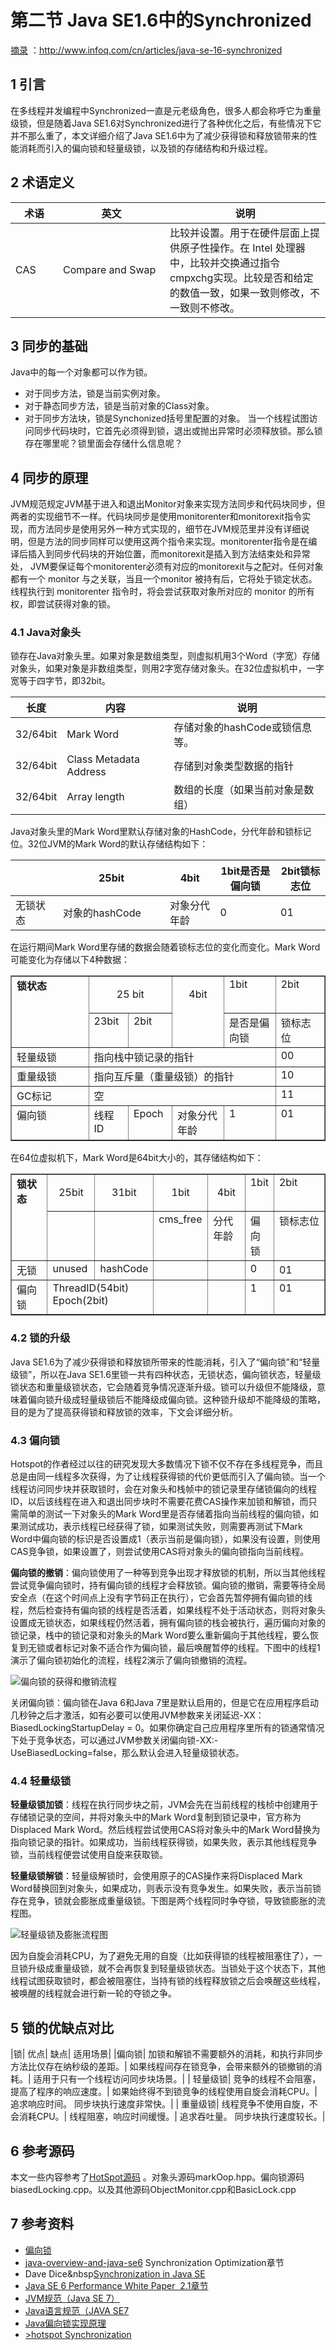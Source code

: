 # 第二节 Java SE1.6中的Synchronized

[摘录](http://ifeve.com/java-synchronized/)
：http://www.infoq.com/cn/articles/java-se-16-synchronized

## 1 引言
在多线程并发编程中Synchronized一直是元老级角色，很多人都会称呼它为重量级锁，但是随着Java SE1.6对Synchronized进行了各种优化之后，有些情况下它并不那么重了，本文详细介绍了Java SE1.6中为了减少获得锁和释放锁带来的性能消耗而引入的偏向锁和轻量级锁，以及锁的存储结构和升级过程。

## 2 术语定义

<style>
table th:first-of-type {
    width: 60px;
}
table th:nth-of-type(2) {
    width: 155px;
}
</style>

|术语|英文|说明|
|--|---|---|
|CAS|Compare and Swap|	比较并设置。用于在硬件层面上提供原子性操作。在 Intel 处理器中，比较并交换通过指令cmpxchg实现。比较是否和给定的数值一致，如果一致则修改，不一致则不修改。|

## 3 同步的基础
Java中的每一个对象都可以作为锁。
- 对于同步方法，锁是当前实例对象。
- 对于静态同步方法，锁是当前对象的Class对象。
- 对于同步方法块，锁是Synchonized括号里配置的对象。
当一个线程试图访问同步代码块时，它首先必须得到锁，退出或抛出异常时必须释放锁。那么锁存在哪里呢？锁里面会存储什么信息呢？

## 4 同步的原理
JVM规范规定JVM基于进入和退出Monitor对象来实现方法同步和代码块同步，但两者的实现细节不一样。代码块同步是使用monitorenter和monitorexit指令实现，而方法同步是使用另外一种方式实现的，细节在JVM规范里并没有详细说明，但是方法的同步同样可以使用这两个指令来实现。monitorenter指令是在编译后插入到同步代码块的开始位置，而monitorexit是插入到方法结束处和异常处， JVM要保证每个monitorenter必须有对应的monitorexit与之配对。任何对象都有一个 monitor 与之关联，当且一个monitor 被持有后，它将处于锁定状态。线程执行到 monitorenter 指令时，将会尝试获取对象所对应的 monitor 的所有权，即尝试获得对象的锁。

### 4.1 Java对象头
锁存在Java对象头里。如果对象是数组类型，则虚拟机用3个Word（字宽）存储对象头，如果对象是非数组类型，则用2字宽存储对象头。在32位虚拟机中，一字宽等于四字节，即32bit。

|长度|内容|说明|
|---|---|---|
|32/64bit|Mark Word	| 存储对象的hashCode或锁信息等。|
|32/64bit|Class Metadata Address|存储到对象类型数据的指针|
|32/64bit|Array length|数组的长度（如果当前对象是数组）|
Java对象头里的Mark Word里默认存储对象的HashCode，分代年龄和锁标记位。32位JVM的Mark Word的默认存储结构如下：

| |25bit|4bit|1bit是否是偏向锁|2bit锁标志位|
|--|---|----|-----|---|
|无锁状态|对象的hashCode|对象分代年龄|0|01|

在运行期间Mark Word里存储的数据会随着锁标志位的变化而变化。Mark Word可能变化为存储以下4种数据：

<table border="1" cellspacing="0" cellpadding="0">
<tbody>
<tr>
<td rowspan="2" valign="top" width="150"><strong>锁状态</strong></td>
<td colspan="3" valign="top" width="106">
  <p align="center">25 bit</p>
</td>
<td rowspan="2" valign="top" width="85">
<p align="center">4bit</p>
</td>
<td valign="top" width="85">1bit</td>
<td valign="top" width="78">2bit</td>
</tr>
<tr>
<td colspan="2" valign="top" width="51">23bit</td>
<td valign="top" width="56">2bit</td>
<td valign="top" width="85">是否是偏向锁</td>
<td valign="top" width="78">锁标志位</td>
</tr>
<tr>
<td valign="top" width="76">轻量级锁</td>
<td colspan="5" valign="top" width="276">指向栈中锁记录的指针</td>
<td valign="top" width="78">00</td>
</tr>
<tr>
<td valign="top" width="76">重量级锁</td>
<td colspan="5" valign="top" width="276">指向互斥量（重量级锁）的指针</td>
<td valign="top" width="78">10</td>
</tr>
<tr>
<td valign="top" width="76">GC标记</td>
<td colspan="5" valign="top" width="276">空</td>
<td valign="top" width="78">11</td>
</tr>
<tr>
<td valign="top" width="76">偏向锁</td>
<td valign="top" width="50">线程ID</td>
<td colspan="2" valign="top" width="57">Epoch</td>
<td valign="top" width="85">对象分代年龄</td>
<td valign="top" width="85">1</td>
<td valign="top" width="78">01</td>
</tr>
</tbody>
</table>

在64位虚拟机下，Mark Word是64bit大小的，其存储结构如下：

<table border="1" cellspacing="0" cellpadding="0">
<tbody>
<tr>
  <td rowspan="2" valign="top" width="80"><strong>锁状态</strong></td>
  <td valign="top" width="64">
    <p align="center">25bit</p>
  </td>
  <td valign="top" width="71">
    <p align="center">31bit</p>
  </td>
  <td valign="top" width="71">
    <p align="center">1bit</p>
  </td>
  <td valign="top" width="64">
    <p align="center">4bit</p>
  </td>
  <td valign="top" width="8">1bit</td>
  <td valign="top" width="120">2bit</td>
</tr>
<tr>
  <td valign="top"></td>
  <td valign="top"></td>
  <td valign="top">cms_free</td>
  <td valign="top">分代年龄</td>
  <td valign="top">偏向锁</td>
  <td valign="top">锁标志位</td>
</tr>
<tr>
  <td valign="top">无锁</td>
  <td valign="top">unused</td>
  <td valign="top">hashCode</td>
  <td valign="top"></td>
  <td valign="top"></td>
  <td valign="top">0</td>
  <td>01</td>
</tr>
<tr>
  <td valign="top">偏向锁</td>
  <td colspan="2" valign="top">ThreadID(54bit) Epoch(2bit)</td>
  <td valign="top"></td>
  <td valign="top"></td>
  <td valign="top">1</td>
  <td valign="top">01</td>
</tr>
</tbody>
</table>

### 4.2 锁的升级

Java SE1.6为了减少获得锁和释放锁所带来的性能消耗，引入了“偏向锁”和“轻量级锁”，所以在Java SE1.6里锁一共有四种状态，无锁状态，偏向锁状态，轻量级锁状态和重量级锁状态，它会随着竞争情况逐渐升级。锁可以升级但不能降级，意味着偏向锁升级成轻量级锁后不能降级成偏向锁。这种锁升级却不能降级的策略，目的是为了提高获得锁和释放锁的效率，下文会详细分析。

### 4.3 偏向锁

Hotspot的作者经过以往的研究发现大多数情况下锁不仅不存在多线程竞争，而且总是由同一线程多次获得，为了让线程获得锁的代价更低而引入了偏向锁。当一个线程访问同步块并获取锁时，会在对象头和栈帧中的锁记录里存储锁偏向的线程ID，以后该线程在进入和退出同步块时不需要花费CAS操作来加锁和解锁，而只需简单的测试一下对象头的Mark Word里是否存储着指向当前线程的偏向锁，如果测试成功，表示线程已经获得了锁，如果测试失败，则需要再测试下Mark Word中偏向锁的标识是否设置成1（表示当前是偏向锁），如果没有设置，则使用CAS竞争锁，如果设置了，则尝试使用CAS将对象头的偏向锁指向当前线程。

**偏向锁的撤销**：偏向锁使用了一种等到竞争出现才释放锁的机制，所以当其他线程尝试竞争偏向锁时，持有偏向锁的线程才会释放锁。偏向锁的撤销，需要等待全局安全点（在这个时间点上没有字节码正在执行），它会首先暂停拥有偏向锁的线程，然后检查持有偏向锁的线程是否活着，如果线程不处于活动状态，则将对象头设置成无锁状态，如果线程仍然活着，拥有偏向锁的栈会被执行，遍历偏向对象的锁记录，栈中的锁记录和对象头的Mark Word要么重新偏向于其他线程，要么恢复到无锁或者标记对象不适合作为偏向锁，最后唤醒暂停的线程。下图中的线程1演示了偏向锁初始化的流程，线程2演示了偏向锁撤销的流程。

![偏向锁的获得和撤销流程](./images/lock_ii1.png)

关闭偏向锁：偏向锁在Java 6和Java 7里是默认启用的，但是它在应用程序启动几秒钟之后才激活，如有必要可以使用JVM参数来关闭延迟-XX：BiasedLockingStartupDelay = 0。如果你确定自己应用程序里所有的锁通常情况下处于竞争状态，可以通过JVM参数关闭偏向锁-XX:-UseBiasedLocking=false，那么默认会进入轻量级锁状态。

### 4.4 轻量级锁

**轻量级锁加锁**：线程在执行同步块之前，JVM会先在当前线程的栈桢中创建用于存储锁记录的空间，并将对象头中的Mark Word复制到锁记录中，官方称为Displaced Mark Word。然后线程尝试使用CAS将对象头中的Mark Word替换为指向锁记录的指针。如果成功，当前线程获得锁，如果失败，表示其他线程竞争锁，当前线程便尝试使用自旋来获取锁。

**轻量级锁解锁**：轻量级解锁时，会使用原子的CAS操作来将Displaced Mark Word替换回到对象头，如果成功，则表示没有竞争发生。如果失败，表示当前锁存在竞争，锁就会膨胀成重量级锁。下图是两个线程同时争夺锁，导致锁膨胀的流程图。

![轻量级锁及膨胀流程图](./images/lock_ii2.png)

因为自旋会消耗CPU，为了避免无用的自旋（比如获得锁的线程被阻塞住了），一旦锁升级成重量级锁，就不会再恢复到轻量级锁状态。当锁处于这个状态下，其他线程试图获取锁时，都会被阻塞住，当持有锁的线程释放锁之后会唤醒这些线程，被唤醒的线程就会进行新一轮的夺锁之争。

## 5 锁的优缺点对比

|锁| 优点| 缺点| 适用场景|
|偏向锁| 加锁和解锁不需要额外的消耗，和执行非同步方法比仅存在纳秒级的差距。| 如果线程间存在锁竞争，会带来额外的锁撤销的消耗。| 适用于只有一个线程访问同步块场景。|
| 轻量级锁| 竞争的线程不会阻塞，提高了程序的响应速度。| 如果始终得不到锁竞争的线程使用自旋会消耗CPU。| 追求响应时间。 同步块执行速度非常快。|
| 重量级锁| 线程竞争不使用自旋，不会消耗CPU。| 线程阻塞，响应时间缓慢。| 追求吞吐量。 同步块执行速度较长。|

## 6 参考源码
本文一些内容参考了[HotSpot源码](http://hg.openjdk.java.net/hsx/hotspot-main/hotspot/file/61b82be3b1ff/) 。对象头源码markOop.hpp。偏向锁源码biasedLocking.cpp。以及其他源码ObjectMonitor.cpp和BasicLock.cpp

## 7 参考资料

- [偏向锁](http://www.oracle.com/technetwork/java/javase/tech/biasedlocking-oopsla2006-preso-150106.pdf)
- [java-overview-and-java-se6</a>&nbsp;Synchronization Optimization章节](http://pdffinder.net/Java-Overview-and-Java-SE-6-What's-New.htm)
- Dave Dice&nbsp[Synchronization in Java SE ](http://home.comcast.net/~pjbishop/Dave/MustangSync.pdf)
- [Java SE 6 Performance White Paper &nbsp;2.1章节](http://java.sun.com/performance/reference/whitepapers/6_performance.html#2.1.)
- [JVM规范（Java SE 7）](http://docs.oracle.com/javase/specs/jvms/se7/html/index.html)
- [Java语言规范（JAVA SE7](http://docs.oracle.com/javase/specs/jls/se7/html/)
- [Java偏向锁实现原理](http://kenwublog.com/theory-of-java-biased-locking)
- [>hotspot&nbsp;Synchronization](https://wikis.oracle.com/display/HotSpotInternals/Synchronization)
